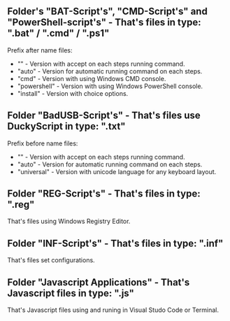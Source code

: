 <h2>Folder's "BAT-Script's", "CMD-Script's" and "PowerShell-script's" - That's files in type: ".bat" / ".cmd" / ".ps1" </h2>
<p>Prefix after name files:</p>
<ul>
  <li>"" - Version with accept on each steps running command.</li>
  <li>"auto" - Version for automatic running command on each steps.</li>
  <li>"cmd" - Version with using Windows CMD console.</li>
  <li>"powershell" - Version with using Windows PowerShell console.</li>
  <li>"install" - Version with choice options.</li>
</ul>

<h2>Folder "BadUSB-Script's" - That's files use DuckyScript in type: ".txt"</h2>
<p>Prefix before name files:</p>
<ul>
  <li>"" - Version with accept on each steps running command.</li>
  <li>"auto" - Version for automatic running command on each steps.</li>
  <li>"universal" - Version with unicode language for any keyboard layout.</li>
</ul>

<h2>Folder "REG-Script's" - That's files in type: ".reg"</h2>
<p>That's files using Windows Registry Editor.</p>

<h2>Folder "INF-Script's" - That's files in type: ".inf"</h2>
<p>That's files set configurations.</p>

<h2>Folder "Javascript Applications" - That's Javascript files in type: ".js"</h2>
<p>That's Javascript files using and runing in Visual Studo Code or Terminal.</p>



